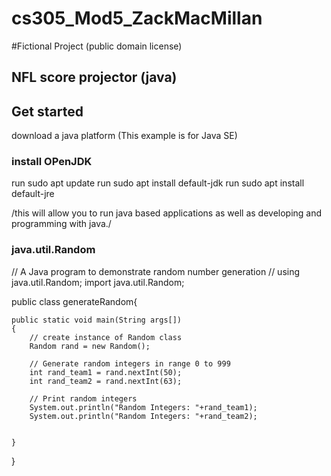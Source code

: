 # cs305_Mod5_ZackMacMillan
#Fictional Project (public domain license)
## NFL score projector (java)
## Get started 
download a java platform (This example is for Java SE)
### install OPenJDK
run sudo apt update
run sudo apt install default-jdk
run sudo apt install default-jre

/this will allow you to run java based applications as well as developing and programming with java./

### java.util.Random

 // A Java program to demonstrate random number generation
// using java.util.Random;
import java.util.Random;

public class generateRandom{

	public static void main(String args[])
	{
		// create instance of Random class
		Random rand = new Random();

		// Generate random integers in range 0 to 999
		int rand_team1 = rand.nextInt(50);
		int rand_team2 = rand.nextInt(63);

		// Print random integers
		System.out.println("Random Integers: "+rand_team1);
		System.out.println("Random Integers: "+rand_team2);

	
	}
}

